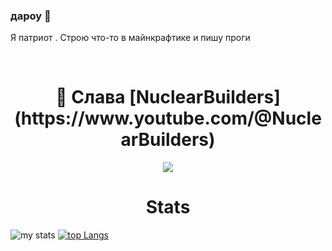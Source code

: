 ### дароу 👋

Я патриот . Строю что-то в майнкрафтике и пишу проги

<div id="marconit-big-text" align="center">
    <br/>
    <h1>📄 Слава [NuclearBuilders](https://www.youtube.com/@NuclearBuilders)</h1>
</div>

<p align="center"><img src="https://gpvc.arturio.dev/ma3rxofficial"/></p>

<div id="badges" align="center">

# Stats
    
</div>
    
![my stats](https://github-readme-stats.vercel.app/api?username=ma3rxofficial&show_icons=true&theme=radical)
[![top Langs](https://github-readme-stats.vercel.app/api/top-langs/?username=ma3rxofficial&layout=compact&theme=radical)](https://github.com/ma3rxofficial)

